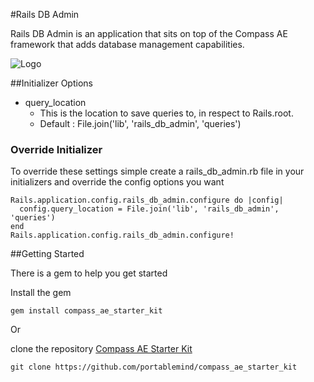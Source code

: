 #Rails DB Admin

Rails DB Admin is an application that sits on top of the Compass AE framework that adds database management capabilities.

![Logo](http://development.compassagile.com/sites/site-1/images/rails_db_admin.png?1323095155)

##Initializer Options

- query\_location
  - This is the location to save queries to, in respect to Rails.root.
  - Default : File.join('lib', 'rails_db_admin', 'queries')

### Override Initializer

To override these settings simple create a rails_db_admin.rb file in your initializers and override the config options you want

    Rails.application.config.rails_db_admin.configure do |config|
      config.query_location = File.join('lib', 'rails_db_admin', 'queries')
    end
    Rails.application.config.rails_db_admin.configure!

##Getting Started

There is a gem to help you get started

Install the gem

    gem install compass_ae_starter_kit

Or

clone the repository [Compass AE Starter Kit](https://github.com/portablemind/compass_ae_starter_kit)

    git clone https://github.com/portablemind/compass_ae_starter_kit
